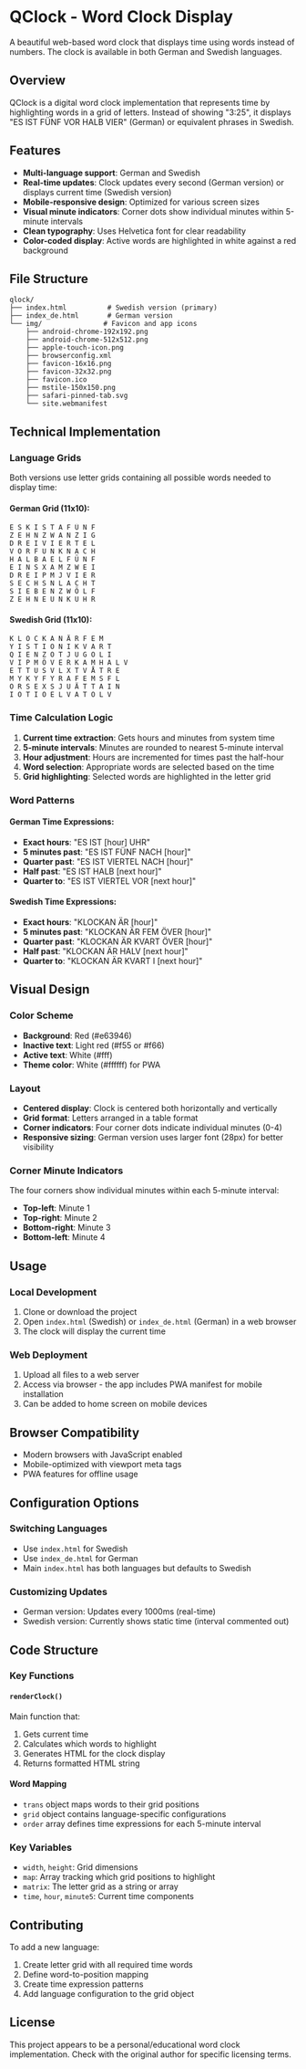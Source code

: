 # QClock - Word Clock Display

A beautiful web-based word clock that displays time using words instead of numbers. The clock is available in both German and Swedish languages.

## Overview

QClock is a digital word clock implementation that represents time by highlighting words in a grid of letters. Instead of showing "3:25", it displays "ES IST FÜNF VOR HALB VIER" (German) or equivalent phrases in Swedish.

## Features

- **Multi-language support**: German and Swedish
- **Real-time updates**: Clock updates every second (German version) or displays current time (Swedish version)
- **Mobile-responsive design**: Optimized for various screen sizes
- **Visual minute indicators**: Corner dots show individual minutes within 5-minute intervals
- **Clean typography**: Uses Helvetica font for clear readability
- **Color-coded display**: Active words are highlighted in white against a red background

## File Structure

```
qlock/
├── index.html          # Swedish version (primary)
├── index_de.html       # German version
└── img/               # Favicon and app icons
    ├── android-chrome-192x192.png
    ├── android-chrome-512x512.png
    ├── apple-touch-icon.png
    ├── browserconfig.xml
    ├── favicon-16x16.png
    ├── favicon-32x32.png
    ├── favicon.ico
    ├── mstile-150x150.png
    ├── safari-pinned-tab.svg
    └── site.webmanifest
```

## Technical Implementation

### Language Grids

Both versions use letter grids containing all possible words needed to display time:

#### German Grid (11x10):
```
E S K I S T A F Ü N F
Z E H N Z W A N Z I G
D R E I V I E R T E L
V O R F U N K N A C H
H A L B A E L F Ü N F
E I N S X A M Z W E I
D R E I P M J V I E R
S E C H S N L A C H T
S I E B E N Z W Ö L F
Z E H N E U N K U H R
```

#### Swedish Grid (11x10):
```
K L O C K A N Ä R F E M
Y I S T I O N I K V A R T
Q I E N Z O T J U G O L I
V I P M Ö V E R K A M H A L V
E T T U S V L X T V Å T R E
M Y K Y F Y R A F E M S F L
O R S E X S J U Ä T T A I N
I O T I O E L V A T O L V
```

### Time Calculation Logic

1. **Current time extraction**: Gets hours and minutes from system time
2. **5-minute intervals**: Minutes are rounded to nearest 5-minute interval
3. **Hour adjustment**: Hours are incremented for times past the half-hour
4. **Word selection**: Appropriate words are selected based on the time
5. **Grid highlighting**: Selected words are highlighted in the letter grid

### Word Patterns

#### German Time Expressions:
- **Exact hours**: "ES IST [hour] UHR"
- **5 minutes past**: "ES IST FÜNF NACH [hour]"
- **Quarter past**: "ES IST VIERTEL NACH [hour]"
- **Half past**: "ES IST HALB [next hour]"
- **Quarter to**: "ES IST VIERTEL VOR [next hour]"

#### Swedish Time Expressions:
- **Exact hours**: "KLOCKAN ÄR [hour]"
- **5 minutes past**: "KLOCKAN ÄR FEM ÖVER [hour]"
- **Quarter past**: "KLOCKAN ÄR KVART ÖVER [hour]"
- **Half past**: "KLOCKAN ÄR HALV [next hour]"
- **Quarter to**: "KLOCKAN ÄR KVART I [next hour]"

## Visual Design

### Color Scheme
- **Background**: Red (#e63946)
- **Inactive text**: Light red (#f55 or #f66)
- **Active text**: White (#fff)
- **Theme color**: White (#ffffff) for PWA

### Layout
- **Centered display**: Clock is centered both horizontally and vertically
- **Grid format**: Letters arranged in a table format
- **Corner indicators**: Four corner dots indicate individual minutes (0-4)
- **Responsive sizing**: German version uses larger font (28px) for better visibility

### Corner Minute Indicators
The four corners show individual minutes within each 5-minute interval:
- **Top-left**: Minute 1
- **Top-right**: Minute 2  
- **Bottom-right**: Minute 3
- **Bottom-left**: Minute 4

## Usage

### Local Development
1. Clone or download the project
2. Open `index.html` (Swedish) or `index_de.html` (German) in a web browser
3. The clock will display the current time

### Web Deployment
1. Upload all files to a web server
2. Access via browser - the app includes PWA manifest for mobile installation
3. Can be added to home screen on mobile devices

## Browser Compatibility
- Modern browsers with JavaScript enabled
- Mobile-optimized with viewport meta tags
- PWA features for offline usage

## Configuration Options

### Switching Languages
- Use `index.html` for Swedish
- Use `index_de.html` for German
- Main `index.html` has both languages but defaults to Swedish

### Customizing Updates
- German version: Updates every 1000ms (real-time)
- Swedish version: Currently shows static time (interval commented out)

## Code Structure

### Key Functions

#### `renderClock()`
Main function that:
1. Gets current time
2. Calculates which words to highlight
3. Generates HTML for the clock display
4. Returns formatted HTML string

#### Word Mapping
- `trans` object maps words to their grid positions
- `grid` object contains language-specific configurations
- `order` array defines time expressions for each 5-minute interval

### Key Variables
- `width`, `height`: Grid dimensions
- `map`: Array tracking which grid positions to highlight
- `matrix`: The letter grid as a string or array
- `time`, `hour`, `minute5`: Current time components

## Contributing

To add a new language:
1. Create letter grid with all required time words
2. Define word-to-position mapping
3. Create time expression patterns
4. Add language configuration to the grid object

## License

This project appears to be a personal/educational word clock implementation. Check with the original author for specific licensing terms.
